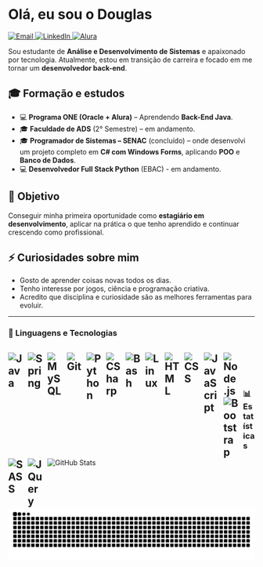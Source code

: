 # Olá, eu sou o Douglas
<p align="left">
    <a href="mailto:douglas.perez.c@hotmail.com">
        <img 
            alt="Email" 
            title="Email" 
            src="https://custom-icon-badges.demolab.com/badge/Email-E61B23?logo=mail"
        />
    </a> 
    <a href="www.linkedin.com/in/douglas-perez-dev">
        <img 
            alt="LinkedIn" 
            title="LinkedIn" 
            src="https://custom-icon-badges.demolab.com/badge/LinkedIn-0077B5?logo=linkedinbranco"
        />
    </a>
    <a href="https://cursos.alura.com.br/user/Douglas-perez-c">
        <img 
            alt="Alura" 
            title="Alura" 
            src="https://custom-icon-badges.demolab.com/badge/Alura-0077B5?logo=Alura"
        />
    </a>
</p>

Sou estudante de **Análise e Desenvolvimento de Sistemas** e apaixonado por tecnologia. Atualmente, estou em transição de carreira e focado em me tornar um **desenvolvedor back-end**.  

## 🎓 Formação e estudos  
- 💻 **Programa ONE (Oracle + Alura)** – Aprendendo **Back-End Java**.  
- 🎓 **Faculdade de ADS** (2° Semestre) – em andamento.  
- 🎓 **Programador de Sistemas – SENAC** (concluído) – onde desenvolvi um projeto completo em **C# com Windows Forms**, aplicando **POO** e **Banco de Dados**.  
- 💻 **Desenvolvedor Full Stack Python** (EBAC) - em andamento.  

## 🚀 Objetivo  
Conseguir minha primeira oportunidade como **estagiário em desenvolvimento**, aplicar na prática o que tenho aprendido e continuar crescendo como profissional.  

## ⚡ Curiosidades sobre mim  
- Gosto de aprender coisas novas todos os dias.  
- Tenho interesse por jogos, ciência e programação criativa.  
- Acredito que disciplina e curiosidade são as melhores ferramentas para evoluir.  

---


### 🤖 Linguagens e Tecnologias

<img 
    align="left" 
    alt="Java" 
    title="Java"
    width="30px" 
    style="padding-right: 10px;" 
    src="https://cdn.jsdelivr.net/gh/devicons/devicon@latest/icons/java/java-original.svg" 
/>
<img 
    align="left" 
    alt="Spring"
    title="Spring" 
    width="30px" 
    style="padding-right: 10px;" 
    src="https://cdn.jsdelivr.net/gh/devicons/devicon@latest/icons/spring/spring-original.svg" 
/>
<img 
    align="left" 
    alt="MySQL" 
    title="MySQL"
    width="30px" 
    style="padding-right: 10px;" 
    src="https://cdn.jsdelivr.net/gh/devicons/devicon@latest/icons/mysql/mysql-original.svg" 
/>
<img 
    align="left" 
    alt="Git" 
    title="Git"
    width="30px" 
    style="padding-right: 10px;" 
    src="https://cdn.jsdelivr.net/gh/devicons/devicon@latest/icons/git/git-original.svg" 
/>
<img 
    align="left" 
    alt="Python" 
    title="Python"
    width="30px" 
    style="padding-right: 10px;" 
    src="https://cdn.jsdelivr.net/gh/devicons/devicon@latest/icons/python/python-original.svg" 
/>
<img 
    align="left" 
    alt="CSharp" 
    title="CSharp"
    width="30px" 
    style="padding-right: 10px;" 
    src="https://cdn.jsdelivr.net/gh/devicons/devicon@latest/icons/csharp/csharp-original.svg" 
/>
<img 
    align="left" 
    alt="Bash" 
    title="Bash"
    width="30px" 
    style="padding-right: 10px;" 
    src="https://cdn.jsdelivr.net/gh/devicons/devicon@latest/icons/bash/bash-original.svg" 
/>
<img 
    align="left" 
    alt="Linux" 
    title="Linux"
    width="30px" 
    style="padding-right: 10px;" 
    src="https://cdn.jsdelivr.net/gh/devicons/devicon@latest/icons/linux/linux-original.svg" 
/>
<img 
    align="left" 
    alt="HTML"
    title="HTML" 
    width="30px" 
    style="padding-right: 10px;" 
    src="https://cdn.jsdelivr.net/gh/devicons/devicon@latest/icons/html5/html5-original.svg" 
/>
<img 
    align="left" 
    alt="CSS" 
    title="CSS"
    width="30px" 
    style="padding-right: 10px;" 
    src="https://cdn.jsdelivr.net/gh/devicons/devicon@latest/icons/css3/css3-original.svg" 
/>
<img 
    align="left" 
    alt="JavaScript" 
    title="JavaScript"
    width="30px" 
    style="padding-right: 10px;" 
    src="https://cdn.jsdelivr.net/gh/devicons/devicon@latest/icons/javascript/javascript-original.svg" 
/>
<img 
    align="left" 
    alt="Node.js" 
    title="Node.js"
    width="30px" 
    style="padding-right: 10px;" 
    src="https://cdn.jsdelivr.net/gh/devicons/devicon@latest/icons/nodejs/nodejs-original.svg" 
/>
<img 
    align="left" 
    alt="Bootstrap"
    title="Bootstrap" 
    width="30px" 
    style="padding-right: 10px;" 
    src="https://cdn.jsdelivr.net/gh/devicons/devicon@latest/icons/bootstrap/bootstrap-original.svg" 
/>
<img 
    align="left" 
    alt="SASS" 
    title="SASS"
    width="30px" 
    style="padding-right: 10px;" 
    src="https://cdn.jsdelivr.net/gh/devicons/devicon@latest/icons/sass/sass-original.svg" 
/>
<img 
    align="left" 
    alt="JQuery" 
    title="JQuery"
    width="30px" 
    style="padding-right: 10px;" 
    src="https://cdn.jsdelivr.net/gh/devicons/devicon@latest/icons/jquery/jquery-original.svg" 
/>
<br/>
<br/>
---

### 📊 Estatísticas

<img 
      align="left" 
      alt="GitHub Stats" 
      width="300"
      src="https://github-readme-stats.vercel.app/api/top-langs/?username=Douglas-Perez&theme=tokyonight&layout=donut-vertical&custom_title=Tecnologias&langs_count=9" 
  />

![Snake animation](https://github.com/Douglas-Perez/Douglas-Perez/blob/output/github-contribution-grid-snake.svg)

